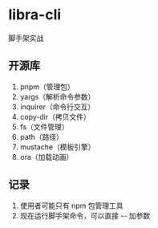 # libra-cli

脚手架实战

## 开源库

1. pnpm（管理包）
2. yargs（解析命令参数）
3. inquirer（命令行交互）
4. copy-dir（拷贝文件）
5. fs（文件管理）
6. path（路径）
7. mustache（模板引擎）
8. ora（加载动画）

## 记录

1. 使用者可能只有 npm 包管理工具
2. 现在运行脚手架命令，可以直接 -- 加参数
